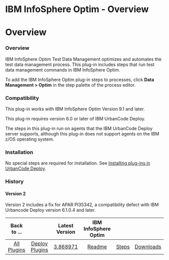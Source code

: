 
IBM InfoSphere Optim - Overview
===============================

# Overview



### Overview




 


IBM InfoSphere Optim Test Data Management optimizes and automates the test data management process. This plug-in includes steps that run test data management commands in IBM InfoSphere Optim.


To add the IBM InfoSphere Optim plug-in steps to processes, click **Data Management > Optim** in the step palette of the process editor.


### Compatibility


This plug-in works with IBM InfoSphere Optim Version 9.1 and later.


This plug-in requires version 6.0 or later of IBM UrbanCode Deploy.


The steps in this plug-in run on agents that the IBM UrbanCode Deploy server supports, although this plug-in does not support agents on the IBM z/OS operating system.


### Installation


No special steps are required for installation. See [Installing plug-ins in UrbanCode Deploy](https://www.urbancode.com/resource/installing-plug-ins-in-urbancode-products/ "Installing plug-ins in UrbanCode Deploy").


### History


#### Version 2


Version 2 includes a fix for APAR PI35342, a compatibility defect with IBM Urbancode Deploy version 6.1.0.4 and later.




|Back to ...||Latest Version|IBM InfoSphere Optim |||
| :---: | :---: | :---: | :---: | :---: | :---: |
|[All Plugins](../../index.md)|[Deploy Plugins](../README.md)|[3.868971](https://raw.githubusercontent.com/UrbanCode/IBM-UCD-PLUGINS/main/files/optim/optim-3.868971.zip)|[Readme](README.md)|[Steps](steps.md)|[Downloads](downloads.md)|
